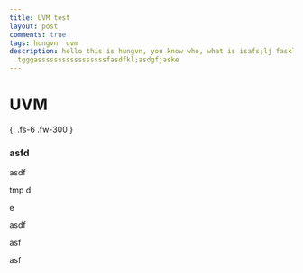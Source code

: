 ```yaml
---
title: UVM test
layout: post
comments: true
tags: hungvn  uvm
description: hello this is hungvn, you know who, what is isafs;lj faskl trei fasdfasdgf
  tgggasssssssssssssssssfasdfkl;asdgfjaske
---
```


# UVM

{: .fs-6 .fw-300 }


### asfd
asdf


tmp
d

e


asdf


asf


asf
